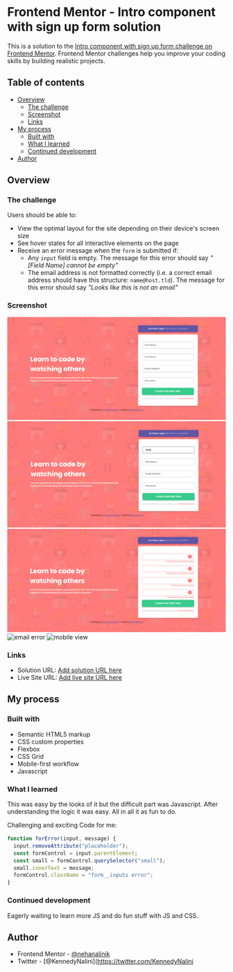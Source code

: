 # Frontend Mentor - Intro component with sign up form solution

This is a solution to the [Intro component with sign up form challenge on Frontend Mentor](https://www.frontendmentor.io/challenges/intro-component-with-signup-form-5cf91bd49edda32581d28fd1). Frontend Mentor challenges help you improve your coding skills by building realistic projects.

## Table of contents

- [Overview](#overview)
  - [The challenge](#the-challenge)
  - [Screenshot](#screenshot)
  - [Links](#links)
- [My process](#my-process)
  - [Built with](#built-with)
  - [What I learned](#what-i-learned)
  - [Continued development](#continued-development)
- [Author](#author)

## Overview

### The challenge

Users should be able to:

- View the optimal layout for the site depending on their device's screen size
- See hover states for all interactive elements on the page
- Receive an error message when the `form` is submitted if:
  - Any `input` field is empty. The message for this error should say _"[Field Name] cannot be empty"_
  - The email address is not formatted correctly (i.e. a correct email address should have this structure: `name@host.tld`). The message for this error should say _"Looks like this is not an email"_

### Screenshot

![desktop view](./images/desktop__view.png)
![input active](./images/input__active.png)
![error](./images/error__view.png)
![email error]('./images/email__error.png')
![mobile view]('./images/mobile__view.png')

### Links

- Solution URL: [Add solution URL here](https://your-solution-url.com)
- Live Site URL: [Add live site URL here](https://your-live-site-url.com)

## My process

### Built with

- Semantic HTML5 markup
- CSS custom properties
- Flexbox
- CSS Grid
- Mobile-first workflow
- Javascript

### What I learned

This was easy by the looks of it but the difficult part was Javascript. After understanding the logic it was easy. All in all it as fun to do.

Challenging and exciting Code for me:

```js
function forError(input, message) {
  input.removeAttribute("placeholder");
  const formControl = input.parentElement;
  const small = formControl.querySelector("small");
  small.innerText = message;
  formControl.className = "form__inputs error";
}
```

### Continued development

Eagerly waiting to learn more JS and do fun stuff with JS and CSS.

## Author

- Frontend Mentor - [@nehanalinik](https://www.frontendmentor.io/profile/nehanalinik)
- Twitter - [@KennedyNalini](https://twitter.com/KennedyNalini

